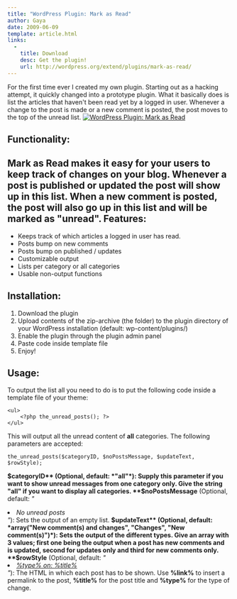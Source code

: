 ```yaml
---
title: "WordPress Plugin: Mark as Read"
author: Gaya
date: 2009-06-09
template: article.html
links:
  -
    title: Download
    desc: Get the plugin!
    url: http://wordpress.org/extend/plugins/mark-as-read/
---
```

For the first time ever I created my own plugin. Starting out as a hacking attempt, it quickly changed into a prototype plugin. What it basically does is list the articles that haven't been read yet by a logged in user. Whenever a change to the post is made or a new comment is posted, the post moves to the top of the unread list. [![WordPress Plugin: Mark as Read](/articles/wordpress-plugin-mark-as-read/markasread.jpg "WordPress Plugin: Mark as Read")](http://www.gayadesign.com/general/wordpress-plugin-mark-as-read/)<span id="more-395"></span>

Functionality:
--------------

 Mark as Read makes it easy for your users to keep track of changes on your blog. Whenever a post is published or updated the post will show up in this list. When a new comment is posted, the post will also go up in this list and will be marked as "unread". Features:
---------

- Keeps track of which articles a logged in user has read.
- Posts bump on new comments
- Posts bump on published / updates
- Customizable output
- Lists per category or all categories
- Usable non-output functions

Installation:
-------------

1. Download the plugin
2. Upload contents of the zip-archive (the folder) to the plugin directory of your WordPress installation (default: wp-content/plugins/)
3. Enable the plugin through the plugin admin panel
4. Paste code inside template file
5. Enjoy!

Usage:
------

 To output the list all you need to do is to put the following code inside a template file of your theme: 
```clike
<ul>
    <?php the_unread_posts(); ?>
</ul>
```
 This will output all the unread content of **all** categories. The following parameters are accepted: 
```clike
the_unread_posts($categoryID, $noPostsMessage, $updateText, $rowStyle);
```
 **$categoryID** (Optional, default: *"all"*): Supply this parameter if you want to show unread messages from one category only. Give the string "all" if you want to display all categories. **$noPostsMessage** (Optional, default: *"<li>No unread posts</li>"*): Sets the output of an empty list. **$updateText** (Optional, default: *array("New comment(s) and changes", "Changes", "New comment(s)")*): Sets the output of the different types. Give an array with 3 values; first one being the output when a post has new comments and is updated, second for updates only and third for new comments only. **$rowStyle** (Optional, default: *"<li><a href='%link%'>%type% on: %title%</a></li>"*): The HTML in which each post has to be shown. Use **%link%** to insert a permalink to the post, **%title%** for the post title and **%type%** for the type of change.
